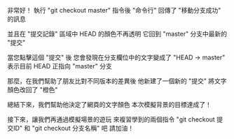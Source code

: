 非常好！
執行 "git checkout master" 指令後
"命令行" 回傳了 "移動分支成功" 的訊息

並且在 "提交記錄" 區域中 
HEAD 的顏色不再透明
它回到 "master" 分支中最新的 "提交"

當您點擊這個 "提交" 後
您會發現在分支欄位中的文字變成了 "HEAD -> master"
表示目前 HEAD 正指向 "master" 分支

那麼，在我們幫助了朋友比對不同版本的差異後
他新建了一個新的 "提交"
將文字顏色改回了 "橙色"

總結下來，我們幫助他決定了網頁的文字顏色
本次模擬背景的目標達成了！

接下來，讓我們再通過模擬場景的遊玩
來複習學到的兩個指令
"git checkout 提交ID" 和 "git checkout 分支名稱" 吧
請加油！